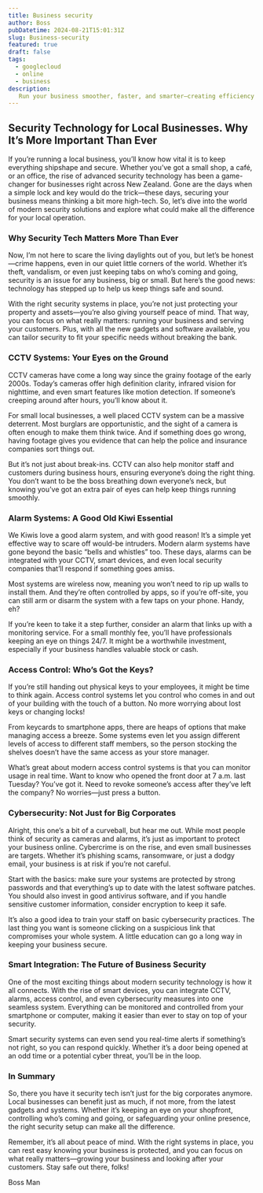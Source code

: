 ```yaml
---
title: Business security
author: Boss
pubDatetime: 2024-08-21T15:01:31Z
slug: Business-security 
featured: true
draft: false
tags:
  - googlecloud
  - online
  - business
description:
   Run your business smoother, faster, and smarter—creating efficiency using online technology 
---
```


## Security Technology for Local Businesses. Why It’s More Important Than Ever

If you’re running a local business, you’ll know how vital it is to keep everything shipshape and secure. Whether you’ve got a small shop, a café, or an office, the rise of advanced security technology has been a game-changer for businesses right across New Zealand. Gone are the days when a simple lock and key would do the trick—these days, securing your business means thinking a bit more high-tech. So, let’s dive into the world of modern security solutions and explore what could make all the difference for your local operation.

### Why Security Tech Matters More Than Ever

Now, I’m not here to scare the living daylights out of you, but let’s be honest—crime happens, even in our quiet little corners of the world. Whether it’s theft, vandalism, or even just keeping tabs on who’s coming and going, security is an issue for any business, big or small. But here’s the good news: technology has stepped up to help us keep things safe and sound.

With the right security systems in place, you’re not just protecting your property and assets—you’re also giving yourself peace of mind. That way, you can focus on what really matters: running your business and serving your customers. Plus, with all the new gadgets and software available, you can tailor security to fit your specific needs without breaking the bank.

### CCTV Systems: Your Eyes on the Ground

CCTV cameras have come a long way since the grainy footage of the early 2000s. Today’s cameras offer high definition clarity, infrared vision for nighttime, and even smart features like motion detection. If someone’s creeping around after hours, you’ll know about it.

For small local businesses, a well placed CCTV system can be a massive deterrent. Most burglars are opportunistic, and the sight of a camera is often enough to make them think twice. And if something does go wrong, having footage gives you evidence that can help the police and insurance companies sort things out.

But it’s not just about break-ins. CCTV can also help monitor staff and customers during business hours, ensuring everyone’s doing the right thing. You don’t want to be the boss breathing down everyone’s neck, but knowing you’ve got an extra pair of eyes can help keep things running smoothly.

### Alarm Systems: A Good Old Kiwi Essential

We Kiwis love a good alarm system, and with good reason! It’s a simple yet effective way to scare off would-be intruders. Modern alarm systems have gone beyond the basic “bells and whistles” too. These days, alarms can be integrated with your CCTV, smart devices, and even local security companies that’ll respond if something goes amiss.

Most systems are wireless now, meaning you won’t need to rip up walls to install them. And they’re often controlled by apps, so if you’re off-site, you can still arm or disarm the system with a few taps on your phone. Handy, eh?

If you’re keen to take it a step further, consider an alarm that links up with a monitoring service. For a small monthly fee, you’ll have professionals keeping an eye on things 24/7. It might be a worthwhile investment, especially if your business handles valuable stock or cash.

### Access Control: Who’s Got the Keys?

If you’re still handing out physical keys to your employees, it might be time to think again. Access control systems let you control who comes in and out of your building with the touch of a button. No more worrying about lost keys or changing locks!

From keycards to smartphone apps, there are heaps of options that make managing access a breeze. Some systems even let you assign different levels of access to different staff members, so the person stocking the shelves doesn’t have the same access as your store manager.

What’s great about modern access control systems is that you can monitor usage in real time. Want to know who opened the front door at 7 a.m. last Tuesday? You’ve got it. Need to revoke someone’s access after they’ve left the company? No worries—just press a button.

### Cybersecurity: Not Just for Big Corporates

Alright, this one’s a bit of a curveball, but hear me out. While most people think of security as cameras and alarms, it’s just as important to protect your business online. Cybercrime is on the rise, and even small businesses are targets. Whether it’s phishing scams, ransomware, or just a dodgy email, your business is at risk if you’re not careful.

Start with the basics: make sure your systems are protected by strong passwords and that everything’s up to date with the latest software patches. You should also invest in good antivirus software, and if you handle sensitive customer information, consider encryption to keep it safe.

It’s also a good idea to train your staff on basic cybersecurity practices. The last thing you want is someone clicking on a suspicious link that compromises your whole system. A little education can go a long way in keeping your business secure.

### Smart Integration: The Future of Business Security

One of the most exciting things about modern security technology is how it all connects. With the rise of smart devices, you can integrate CCTV, alarms, access control, and even cybersecurity measures into one seamless system. Everything can be monitored and controlled from your smartphone or computer, making it easier than ever to stay on top of your security.

Smart security systems can even send you real-time alerts if something’s not right, so you can respond quickly. Whether it’s a door being opened at an odd time or a potential cyber threat, you’ll be in the loop.

### In Summary

So, there you have it security tech isn’t just for the big corporates anymore. Local businesses can benefit just as much, if not more, from the latest gadgets and systems. Whether it’s keeping an eye on your shopfront, controlling who’s coming and going, or safeguarding your online presence, the right security setup can make all the difference.

Remember, it’s all about peace of mind. With the right systems in place, you can rest easy knowing your business is protected, and you can focus on what really matters—growing your business and looking after your customers. Stay safe out there, folks!


Boss Man